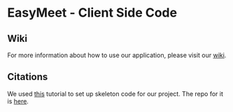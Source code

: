 # EasyMeet - Client Side Code

## Wiki
For more information about
how to use our application, please visit our [wiki](https://github.com/cs130-w21/17/wiki/User-Manual).

## Citations
We used [this](https://www.youtube.com/watch?v=PBTYxXADG_k&list=PLillGF-RfqbbiTGgA77tGO426V3hRF9iE&ab_channel=TraversyMedia) tutorial to set up skeleton code for our project.
The repo for it is [here](https://github.com/bradtraversy/mern_shopping_list).